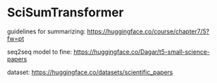 # SciSumTransformer

guidelines for summarizing: https://huggingface.co/course/chapter7/5?fw=pt

seq2seq model to fine: https://huggingface.co/Dagar/t5-small-science-papers

dataset: https://huggingface.co/datasets/scientific_papers
